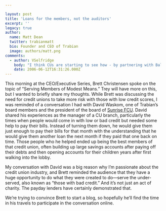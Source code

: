 ```yaml
---

layout: post
title: 'Loans for the members, not the auditors'
excerpt: ''
legacy: true
author:
  name: Matt Dean
  twitter: trabianmatt
  bio: Founder and CEO of Trabian
  image: authors/matt.png
comments:
  - author: VSelfridge
    body: "I think CUs are starting to see how - by partnering with Balance and other credit development / counciling firms - we can help our members develop their credit & \"get back on track\" - even if our Credit Union can't make them a loan at this time (for example.)\r\n\r\nYou have to believe that by helping people in their financial time of need you will create loyal and \"evangelical\" members for your Credit Union!  (I know I would be!) "
    date: 2006-06-12T16:31:26.000Z
---
```


<p>This morning at the <span class="caps">CEO</span>/Executive Series, Brett Christensen spoke on the topic of &#8220;Serving Members of Modest Means.&#8221;  Trey will have more on this, but I wanted to briefly share my thoughts.  While Brett was discussing the need for credit unions to take more risk with those with low credit scores, I was reminded of a conversation I had with David Waskom, one of Trabian&#8217;s board members and the president of the board of <a href="http://www.sunrisecreditunion.org">Sunrise <span class="caps">FCU</span></a>.  David shared his experiences as the manager of a CU branch, particularly the times when people would come in with low or bad credit but needed some help to pay their bills.  Instead of turning them down, he would give them just enough to pay their bills for that month with the understanding that he would give them another loan the next month if they paid that one back on time.  Those people who he helped ended up being the best members of that credit union, often building up large savings accounts after paying off their debts and then opening accounts for their children years after first walking into the lobby.</p>
<p>My conversation with David was a big reason why I&#8217;m passionate about the credit union industry, and Brett reminded the audience that they have a huge opportunity to do what they were created to do&#8212;serve the under-served, also known as &#8220;those with bad credit.&#8221;  And it&#8217;s not just an act of charity.  The payday lenders have certainly demonstrated that.</p>
<p>We&#8217;re trying to convince Brett to start a blog, so hopefully he&#8217;ll find the time in his travels to participate in the conversation online.</p>